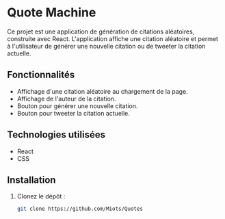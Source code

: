 # Quote Machine

Ce projet est une application de génération de citations aléatoires, construite avec React. L'application affiche une citation aléatoire et permet à l'utilisateur de générer une nouvelle citation ou de tweeter la citation actuelle.

## Fonctionnalités

- Affichage d'une citation aléatoire au chargement de la page.
- Affichage de l'auteur de la citation.
- Bouton pour générer une nouvelle citation.
- Bouton pour tweeter la citation actuelle.

## Technologies utilisées

- React
- CSS

## Installation

1. Clonez le dépôt :
   ```bash
   git clone https://github.com/Miots/Quotes
